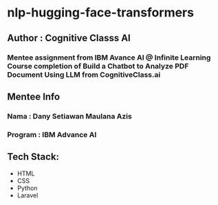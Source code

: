 # nlp-hugging-face-transformers

## Author : Cognitive Classs AI

### Mentee assignment from IBM Avance AI @ Infinite Learning Course completion of Build a Chatbot to Analyze PDF Document Using LLM from CognitiveClass.ai

## Mentee Info
### Nama : Dany Setiawan Maulana Azis
### Program : IBM Advance AI

## Tech Stack:

* HTML 
* CSS
* Python 
* Laravel

